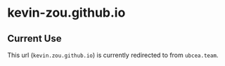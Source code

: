 # kevin-zou.github.io

## Current Use
This url (`kevin.zou.github.io`) is currently redirected to from `ubcea.team`.

